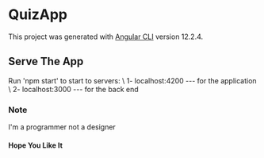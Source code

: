 # QuizApp

This project was generated with [Angular CLI](https://github.com/angular/angular-cli) version 12.2.4.

## Serve The App
Run 'npm start' to start to servers:
\ 1- localhost:4200 --- for the application
\ 2- localhost:3000 --- for the back end

### Note
I'm a programmer not a designer

#### Hope You Like It
